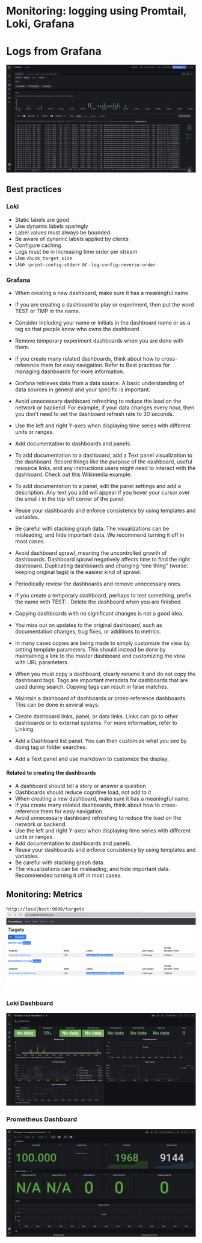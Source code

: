 # Monitoring: logging using Promtail, Loki, Grafana

# Logs from Grafana

![](./images/Logs.png)

## Best practices

### Loki

* Static labels are good
* Use dynamic labels sparingly
* Label values must always be bounded
* Be aware of dynamic labels applied by clients
* Configure caching
* Logs must be in increasing time order per stream
* Use `chunk_target_size`
* Use `-print-config-stderr` or `-log-config-reverse-order`

### Grafana

* When creating a new dashboard, make sure it has a meaningful name.

* If you are creating a dashboard to play or experiment, then put the word TEST or TMP in the name.

* Consider including your name or initials in the dashboard name or as a tag so that people know who owns the dashboard.

* Remove temporary experiment dashboards when you are done with them.

* If you create many related dashboards, think about how to cross-reference them for easy navigation. Refer to Best
  practices for managing dashboards for more information.

* Grafana retrieves data from a data source. A basic understanding of data sources in general and your specific is
  important.

* Avoid unnecessary dashboard refreshing to reduce the load on the network or backend. For example, if your data changes
  every hour, then you don’t need to set the dashboard refresh rate to 30 seconds.

* Use the left and right Y-axes when displaying time series with different units or ranges.

* Add documentation to dashboards and panels.

* To add documentation to a dashboard, add a Text panel visualization to the dashboard. Record things like the purpose
  of the dashboard, useful resource links, and any instructions users might need to interact with the dashboard. Check
  out this Wikimedia example.

* To add documentation to a panel, edit the panel settings and add a description. Any text you add will appear if you
  hover your cursor over the small i in the top left corner of the panel.

* Reuse your dashboards and enforce consistency by using templates and variables.

* Be careful with stacking graph data. The visualizations can be misleading, and hide important data. We recommend
  turning it off in most cases.

* Avoid dashboard sprawl, meaning the uncontrolled growth of dashboards. Dashboard sprawl negatively affects time to
  find the right dashboard. Duplicating dashboards and changing “one thing” (worse: keeping original tags) is the
  easiest kind of sprawl.
* Periodically review the dashboards and remove unnecessary ones.
* If you create a temporary dashboard, perhaps to test something, prefix the name with TEST: . Delete the dashboard when
  you are finished.
* Copying dashboards with no significant changes is not a good idea.
* You miss out on updates to the original dashboard, such as documentation changes, bug fixes, or additions to metrics.
* In many cases copies are being made to simply customize the view by setting template parameters. This should instead
  be done by maintaining a link to the master dashboard and customizing the view with URL parameters.
* When you must copy a dashboard, clearly rename it and do not copy the dashboard tags. Tags are important metadata for
  dashboards that are used during search. Copying tags can result in false matches.
* Maintain a dashboard of dashboards or cross-reference dashboards. This can be done in several ways:
* Create dashboard links, panel, or data links. Links can go to other dashboards or to external systems. For more
  information, refer to Linking.
* Add a Dashboard list panel. You can then customize what you see by doing tag or folder searches.
* Add a Text panel and use markdown to customize the display.

#### Related to creating the dashboards

* A dashboard should tell a story or answer a question
* Dashboards should reduce cognitive load, not add to it
* When creating a new dashboard, make sure it has a meaningful name.
* If you create many related dashboards, think about how to cross-reference them for easy navigation.
* Avoid unnecessary dashboard refreshing to reduce the load on the network or backend.
* Use the left and right Y-axes when displaying time series with different units or ranges.
* Add documentation to dashboards and panels.
* Reuse your dashboards and enforce consistency by using templates and variables.
* Be careful with stacking graph data.
* The visualizations can be misleading, and hide important data. Recommended turning it off in most cases.

## Monitoring: Metrics

`http://localhost:9090/targets`
![services](./images/prometheus.png)

### Loki Dashboard

![](./images/dashboard_loki.png)

### Prometheus Dashboard

![](./images/dashboard_Prometheus.png)


